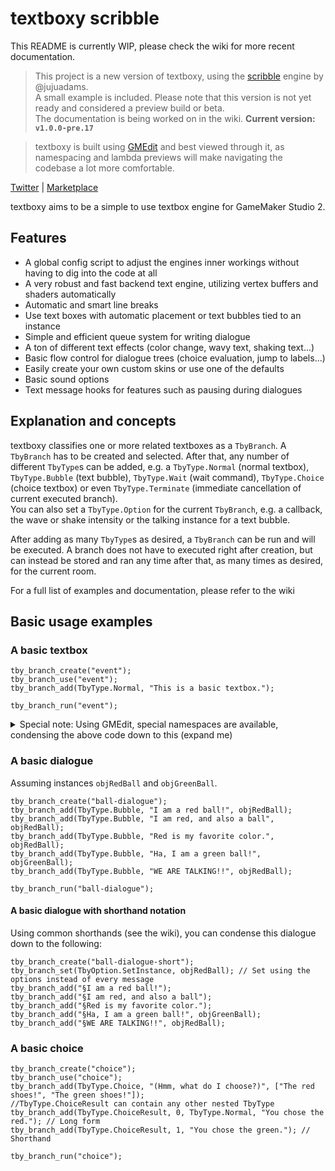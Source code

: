 # textboxy scribble

This README is currently WIP, please check the wiki for more recent documentation.

> This project is a new version of textboxy, using the [scribble](https://github.com/GameMakerDiscord/scribble/) engine by @jujuadams.  
A small example is included. Please note that this version is not yet ready and considered a preview build or beta.  
The documentation is being worked on in the wiki.
**Current version: `v1.0.0-pre.17`**

> textboxy is built using [GMEdit](https://yellowafterlife.itch.io/gmedit) and best viewed through it, as namespacing and lambda previews will make navigating the codebase a lot more comfortable.

<p align="center">

<a href="https://twitter.com/glitchroy">Twitter</a> | <a href="https://marketplace.yoyogames.com/assets/6934/textboxy-engine">Marketplace</a>
</p>

textboxy aims to be a simple to use textbox engine for GameMaker Studio 2. 

## Features
- A global config script to adjust the engines inner workings without having to dig into the code at all
- A very robust and fast backend text engine, utilizing vertex buffers and shaders automatically
- Automatic and smart line breaks
- Use text boxes with automatic placement or text bubbles tied to an instance
- Simple and efficient queue system for writing dialogue
- A ton of different text effects (color change, wavy text, shaking text...)
- Basic flow control for dialogue trees (choice evaluation, jump to labels...)
- Easily create your own custom skins or use one of the defaults
- Basic sound options
- Text message hooks for features such as pausing during dialogues

## Explanation and concepts
textboxy classifies one or more related textboxes as a `TbyBranch`. A `TbyBranch` has to be created and selected. After that, any number of different `TbyType`s can be added, e.g. a `TbyType.Normal` (normal textbox), `TbyType.Bubble` (text bubble), `TbyType.Wait` (wait command), `TbyType.Choice` (choice textbox) or even `TbyType.Terminate` (immediate cancellation of current executed branch).  
You can also set a `TbyType.Option` for the current `TbyBranch`, e.g. a callback, the wave or shake intensity or the talking instance for a text bubble.

After adding as many `TbyType`s as desired, a `TbyBranch` can be run and will be executed. A branch does not have to executed right after creation, but can instead be stored and ran any time after that, as many times as desired, for the current room.

For a full list of examples and documentation, please refer to the wiki

## Basic usage examples
### A basic textbox
```gml
tby_branch_create("event");
tby_branch_use("event");
tby_branch_add(TbyType.Normal, "This is a basic textbox.");

tby_branch_run("event");
```

<details>
 <summary>Special note: Using GMEdit, special namespaces are available, condensing the above code down to this (expand me)</summary>
```gml
new TbyBranch("event");
TbyBranch.use("event");
TbyBranch.add(TbyType.Normal, "This is a basic textbox.");
TbyBranch.run("event")
```
</details>

### A basic dialogue
Assuming instances `objRedBall` and `objGreenBall`.
```gml
tby_branch_create("ball-dialogue");
tby_branch_add(TbyType.Bubble, "I am a red ball!", objRedBall);
tby_branch_add(TbyType.Bubble, "I am red, and also a ball", objRedBall);
tby_branch_add(TbyType.Bubble, "Red is my favorite color.", objRedBall);
tby_branch_add(TbyType.Bubble, "Ha, I am a green ball!", objGreenBall);
tby_branch_add(TbyType.Bubble, "WE ARE TALKING!!", objRedBall);

tby_branch_run("ball-dialogue");
```

#### A basic dialogue with shorthand notation
Using common shorthands (see the wiki), you can condense this dialogue down to the following:
```
tby_branch_create("ball-dialogue-short");
tby_branch_set(TbyOption.SetInstance, objRedBall); // Set using the options instead of every message
tby_branch_add("§I am a red ball!");
tby_branch_add("§I am red, and also a ball");
tby_branch_add("§Red is my favorite color.");
tby_branch_add("§Ha, I am a green ball!", objGreenBall);
tby_branch_add("§WE ARE TALKING!!", objRedBall);
```

### A basic choice
```
tby_branch_create("choice");
tby_branch_use("choice");
tby_branch_add(TbyType.Choice, "(Hmm, what do I choose?)", ["The red shoes!", "The green shoes!"]);
//TbyType.ChoiceResult can contain any other nested TbyType
tby_branch_add(TbyType.ChoiceResult, 0, TbyType.Normal, "You chose the red."); // Long form
tby_branch_add(TbyType.ChoiceResult, 1, "You chose the green."); // Shorthand

tby_branch_run("choice");
```
